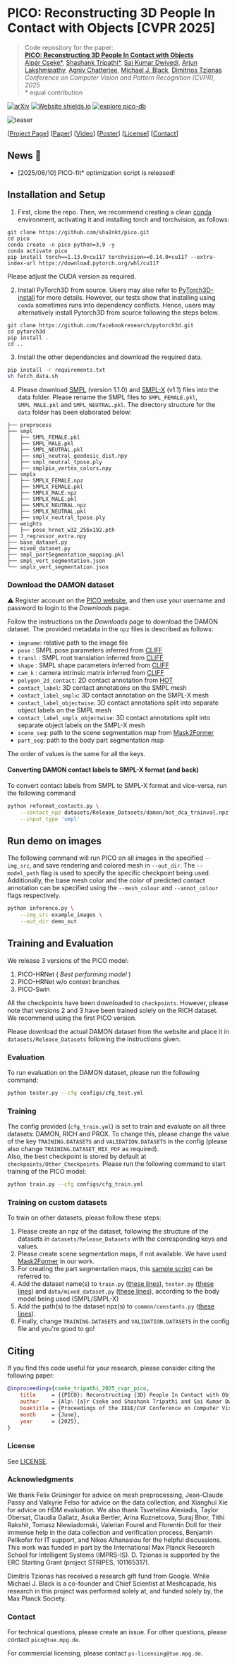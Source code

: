 # PICO: Reconstructing 3D People In Contact with Objects [CVPR 2025]

> Code repository for the paper:  
> [**PICO: Reconstructing 3D People In Contact with Objects**](https://arxiv.org/abs/2504.17695)  
> [Alpár Cseke\*](https://is.mpg.de/person/acseke), [Shashank Tripathi\*](https://sha2nkt.github.io/), [Sai Kumar Dwivedi](https://saidwivedi.in/), [Arjun Lakshmipathy](https://www.andrew.cmu.edu/user/aslakshm/), [Agniv Chatterjee](https://ac5113.github.io/), [Michael J. Black](https://ps.is.mpg.de/person/black), [Dimitrios Tzionas](https://ps.is.mpg.de/person/dtzionas)<br />
> *Conference on Computer Vision and Pattern Recognition (CVPR), 2025* <br />
> \* equal contribution

[![arXiv](https://img.shields.io/badge/arXiv-2309.15273-00ff00.svg)](https://arxiv.org/abs/2504.17695)  [![Website shields.io](https://img.shields.io/website-up-down-green-red/http/shields.io.svg)](https://pico.is.tue.mpg.de/) [![explore pico-db](https://img.shields.io/badge/explore%20pico--db-up-6c9b1c?style=flat&logo=google-chrome&logoColor=white)](https://pico.is.tue.mpg.de/dataexploration.html)

![teaser](assets/teaser.png)

[[Project Page](https://pico.is.tue.mpg.de)] [[Paper](https://arxiv.org/abs/2504.17695)] [[Video]()] [[Poster]()] [[License](https://pico.is.tue.mpg.de/license.html)] [[Contact](mailto:pico@tue.mpg.de)]

## News :triangular_flag_on_post:

- [2025/06/10] PICO-fit* optimization script is released!

## Installation and Setup
1. First, clone the repo. Then, we recommend creating a clean [conda](https://docs.conda.io/) environment, activating it and installing torch and torchvision, as follows:
```shell
git clone https://github.com/sha2nkt/pico.git
cd pico
conda create -n pico python=3.9 -y
conda activate pico
pip install torch==1.13.0+cu117 torchvision==0.14.0+cu117 --extra-index-url https://download.pytorch.org/whl/cu117
```
Please adjust the CUDA version as required.

2. Install PyTorch3D from source. Users may also refer to [PyTorch3D-install](https://github.com/facebookresearch/pytorch3d/blob/main/INSTALL.md) for more details.
However, our tests show that installing using ``conda`` sometimes runs into dependency conflicts.
Hence, users may alternatively install Pytorch3D from source following the steps below.
```shell
git clone https://github.com/facebookresearch/pytorch3d.git
cd pytorch3d
pip install .
cd ..
```

3. Install the other dependancies and download the required data.
```bash
pip install -r requirements.txt
sh fetch_data.sh
```

4. Please download [SMPL](https://smpl.is.tue.mpg.de/) (version 1.1.0) and [SMPL-X](https://smpl-x.is.tue.mpg.de/) (v1.1) files into the data folder. Please rename the SMPL files to ```SMPL_FEMALE.pkl```, ```SMPL_MALE.pkl``` and ```SMPL_NEUTRAL.pkl```. The directory structure for the ```data``` folder has been elaborated below:

```
├── preprocess
├── smpl
│   ├── SMPL_FEMALE.pkl
│   ├── SMPL_MALE.pkl
│   ├── SMPL_NEUTRAL.pkl
│   ├── smpl_neutral_geodesic_dist.npy
│   ├── smpl_neutral_tpose.ply
│   ├── smplpix_vertex_colors.npy
├── smplx
│   ├── SMPLX_FEMALE.npz
│   ├── SMPLX_FEMALE.pkl
│   ├── SMPLX_MALE.npz
│   ├── SMPLX_MALE.pkl
│   ├── SMPLX_NEUTRAL.npz
│   ├── SMPLX_NEUTRAL.pkl
│   ├── smplx_neutral_tpose.ply
├── weights
│   ├── pose_hrnet_w32_256x192.pth
├── J_regressor_extra.npy
├── base_dataset.py
├── mixed_dataset.py
├── smpl_partSegmentation_mapping.pkl
├── smpl_vert_segmentation.json
└── smplx_vert_segmentation.json
```
<a name="damon-data-description"></a>
### Download the DAMON dataset

⚠️ Register account on the [PICO website](https://pico.is.tue.mpg.de/register.php), and then use your username and password to login to the _Downloads_ page.

Follow the instructions on the _Downloads_ page to download the DAMON dataset. The provided metadata in the `npz` files is described as follows: 
- `imgname`: relative path to the image file
- `pose` : SMPL pose parameters inferred from [CLIFF](https://github.com/huawei-noah/noah-research/tree/master/CLIFF)
- `transl` : SMPL root translation inferred from [CLIFF](https://github.com/huawei-noah/noah-research/tree/master/CLIFF)
- `shape` : SMPL shape parameters inferred from [CLIFF](https://github.com/huawei-noah/noah-research/tree/master/CLIFF)
- `cam_k` : camera intrinsic matrix inferred from [CLIFF](https://github.com/huawei-noah/noah-research/tree/master/CLIFF)
- `polygon_2d_contact`: 2D contact annotation from [HOT](https://hot.is.tue.mpg.de/)
- `contact_label`: 3D contact annotations on the SMPL mesh
- `contact_label_smplx`: 3D contact annotation on the SMPL-X mesh
- `contact_label_objectwise`: 3D contact annotations split into separate object labels on the SMPL mesh
- `contact_label_smplx_objectwise`: 3D contact annotations split into separate object labels on the SMPL-X mesh
- `scene_seg`: path to the scene segmentation map from [Mask2Former](https://github.com/facebookresearch/Mask2Former)
- `part_seg`: path to the body part segmentation map

The order of values is the same for all the keys. 

<a name="convert-damon"></a>
#### Converting DAMON contact labels to SMPL-X format (and back)

To convert contact labels from SMPL to SMPL-X format and vice-versa, run the following command
```bash
python reformat_contacts.py \
    --contact_npz datasets/Release_Datasets/damon/hot_dca_trainval.npz \
    --input_type 'smpl'
```

## Run demo on images
The following command will run PICO on all images in the specified `--img_src`, and save rendering and colored mesh in `--out_dir`. The `--model_path` flag is used to specify the specific checkpoint being used. Additionally, the base mesh color and the color of predicted contact annotation can be specified using the `--mesh_colour` and `--annot_colour` flags respectively. 
```bash
python inference.py \
    --img_src example_images \
    --out_dir demo_out
```

## Training and Evaluation

We release 3 versions of the PICO model:
<ol>
    <li> PICO-HRNet (<em> Best performing model </em>) </li>
    <li> PICO-HRNet w/o context branches </li>
    <li> PICO-Swin </li>
</ol>

All the checkpoints have been downloaded to ```checkpoints```. 
However, please note that versions 2 and 3 have been trained solely on the RICH dataset. <br>
We recommend using the first PICO version.

Please download the actual DAMON dataset from the website and place it in ```datasets/Release_Datasets``` following the instructions given.

### Evaluation
To run evaluation on the DAMON dataset, please run the following command:

```bash
python tester.py --cfg configs/cfg_test.yml
```

### Training
The config provided (```cfg_train.yml```) is set to train and evaluate on all three datasets: DAMON, RICH and PROX. To change this, please change the value of the key ```TRAINING.DATASETS``` and ```VALIDATION.DATASETS``` in the config (please also change ```TRAINING.DATASET_MIX_PDF``` as required). <br>
Also, the best checkpoint is stored by default at ```checkpoints/Other_Checkpoints```.
Please run the following command to start training of the PICO model:

```bash
python train.py --cfg configs/cfg_train.yml
```

### Training on custom datasets

To train on other datasets, please follow these steps:
1. Please create an npz of the dataset, following the structure of the datasets in ```datasets/Release_Datasets``` with the corresponding keys and values.
2. Please create scene segmentation maps, if not available. We have used [Mask2Former](https://github.com/facebookresearch/Mask2Former) in our work.
3. For creating the part segmentation maps, this [sample script](https://github.com/sha2nkt/pico/blob/main/utils/get_part_seg_mask.py) can be referred to.
4. Add the dataset name(s) to ```train.py``` ([these lines](https://github.com/sha2nkt/pico/blob/d5233ecfad1f51b71a50a78c0751420067e82c02/train.py#L83)), ```tester.py``` ([these lines](https://github.com/sha2nkt/pico/blob/d5233ecfad1f51b71a50a78c0751420067e82c02/tester.py#L51)) and ```data/mixed_dataset.py``` ([these lines](https://github.com/sha2nkt/pico/blob/d5233ecfad1f51b71a50a78c0751420067e82c02/data/mixed_dataset.py#L17)), according to the body model being used (SMPL/SMPL-X)
5. Add the path(s) to the dataset npz(s) to ```common/constants.py``` ([these lines](https://github.com/sha2nkt/pico/blob/d5233ecfad1f51b71a50a78c0751420067e82c02/common/constants.py#L19)).
6. Finally, change ```TRAINING.DATASETS``` and ```VALIDATION.DATASETS``` in the config file and you're good to go!

## Citing
If you find this code useful for your research, please consider citing the following paper:

```bibtex
@inproceedings{cseke_tripathi_2025_cvpr_pico,
    title     = {{PICO}: Reconstructing {3D} People In Contact with Objects},
    author    = {Alp\'{a}r Cseke and Shashank Tripathi and Sai Kumar Dwivedi and Arjun Lakshmipathy and Agniv Chatterjee and Michael J. Black and Dimitrios Tzionas},
    booktitle = {Proceedings of the IEEE/CVF Conference on Computer Vision and Pattern Recognition (CVPR)},
    month     = {June},
    year      = {2025},
}
```

### License

See [LICENSE](LICENSE).

### Acknowledgments

We thank Felix Grüninger for advice on mesh preprocessing, Jean-Claude Passy and Valkyrie Felso for advice on the data collection, and Xianghui Xie for advice on HDM evaluation. We also thank Tsvetelina Alexiadis, Taylor Obersat, Claudia Gallatz, Asuka Bertler, Arina Kuznetcova, Suraj Bhor, Tithi Rakshit, Tomasz Niewiadomski, Valerian Fourel and Florentin Doll for their immense help in the data collection and verification process, Benjamin Pellkofer for IT support, and Nikos Athanasiou for the helpful discussions. This work was funded in part by the International Max Planck Research School for Intelligent Systems (IMPRS-IS). D. Tzionas is supported by the ERC Starting Grant (project STRIPES, 101165317).

Dimitris Tzionas has received a research gift fund from Google. While Michael J. Black is a co-founder and Chief Scientist at Meshcapade, his research in this project was performed solely at, and funded solely by, the Max Planck Society.

### Contact

For technical questions, please create an issue. For other questions, please contact `pico@tue.mpg.de`.

For commercial licensing, please contact `ps-licensing@tue.mpg.de`.
